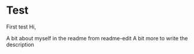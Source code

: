 # Test
First test
Hi,

A bit about myself in the readme from readme-edit
A bit more to write the description
